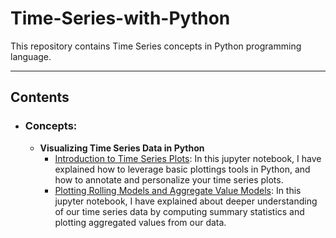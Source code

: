 # Time-Series-with-Python

This repository contains Time Series concepts in Python programming language.

---
## Contents

- ### Concepts:

    - **Visualizing Time Series Data in Python**
      - [Introduction to Time Series Plots](): In this jupyter notebook, I have explained how to leverage basic plottings tools in Python, and how to annotate and personalize your time series plots.
      - [Plotting Rolling Models and Aggregate Value Models](): In this jupyter notebook, I have explained about deeper understanding of our time series data by computing summary statistics and plotting aggregated values from our data.
